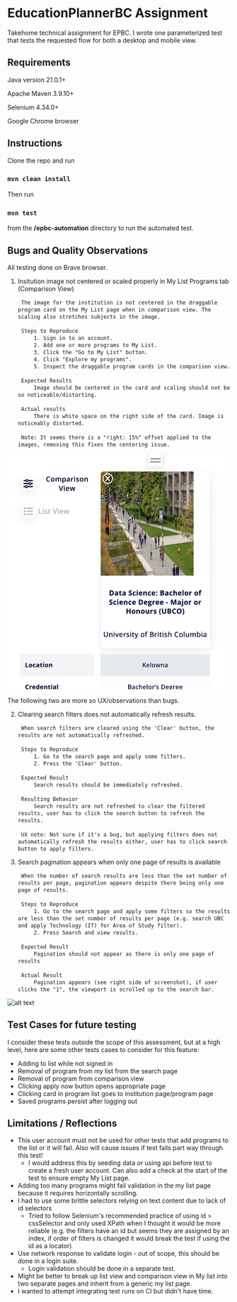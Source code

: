 # EducationPlannerBC Assignment

Takehome technical assignment for EPBC. I wrote one parameterized test that tests the requested flow for both a desktop and mobile view.

## Requirements

Java version 21.0.1+

Apache Maven 3.9.10+

Selenium 4.34.0+

Google Chrome browser

## Instructions

Clone the repo and run

### `mvn clean install`

Then run

### `mvn test`

from the **/epbc-automation** directory to run the automated test.

## Bugs and Quality Observations

All testing done on Brave browser.

1. Insitution image not centered or scaled properly in My List Programs tab (Comparison View)

        The image for the institution is not centered in the draggable program card on the My List page when in comparison view. The scaling also stretches subjects in the image.

        Steps to Reproduce
            1. Sign in to an account.
            2. Add one or more programs to My List.
            3. Click the "Go to My List" button.
            4. Click "Explore my programs".
            5. Inspect the draggable program cards in the comparison view.

        Expected Results
            Image should be centered in the card and scaling should not be so noticeable/distorting.
        
        Actual results
            There is white space on the right side of the card. Image is noticeably distorted.
        
        Note: It seems there is a "right: 15%" offset applied to the images, removing this fixes the centering issue.
![alt text](images/Comparison.png)

The following two are more so UX/observations than bugs.

2. Clearing search filters does not automatically refresh results.
    
        When search filters are cleared using the 'Clear' button, the results are not automatically refreshed.

        Steps to Reproduce
            1. Go to the search page and apply some filters.
            2. Press the 'Clear' button.

        Expected Result
            Search results should be immediately refreshed.
        
        Resulting Behavior
            Search results are not refreshed to clear the filtered results, user has to click the search button to refresh the results.

        UX note: Not sure if it's a bug, but applying filters does not automatically refresh the results either, user has to click search button to apply filters.

       
3. Search pagination appears when only one page of results is available

        When the number of search results are less than the set number of results per page, pagination appears despite there being only one page of results.

        Steps to Reproduce
            1. Go to the search page and apply some filters so the results are less than the set number of results per page (e.g. search UBC and apply Technology (IT) for Area of Study filter).
            2. Press Search and view results.

        Expected Result
            Pagination should not appear as there is only one page of results
        
        Actual Result
            Pagination appears (see right side of screenshot), if user clicks the "1", the viewport is scrolled up to the search bar.

![alt text](<images/Screenshot 2025-07-09 at 4.17.15 PM.png>)

## Test Cases for future testing

I consider these tests outside the scope of this assessment, but at a high level, here are some other tests cases to consider for this feature:

- Adding to list while not signed in
- Removal of program from my list from the search page
- Removal of program from comparison view
- Clicking apply now button opens appropriate page
- Clicking card in program list goes to institution page/program page
- Saved programs persist after logging out

## Limitations / Reflections

- This user account must not be used for other tests that add programs to the list or it will fail. Also will cause issues if test fails part way through this test!
    - I would address this by seeding data or using api before test to create a fresh user account. Can also add a check at the start of the test to ensure empty My List page.
- Adding too many programs might fail validation in the my list page because it requires horizontally scrolling.
- I had to use some brittle selectors relying on text content due to lack of id selectors
    - Tried to follow Selenium's recommended practice of using id  > cssSelector and only used XPath when I thought it would be more reliable (e.g. the filters have an id but seems they are assigned by an index, if order of filters is changed it would break the test if using the id as a locator)
- Use network response to validate login - out of scope, this should be done in a login suite.
    - Login validation should be done in a separate test.
- Might be better to break up list view and comparison view in My list into two separate pages and inherit from a generic my list page.
- I wanted to attempt integrating test runs on CI but didn't have time.        
